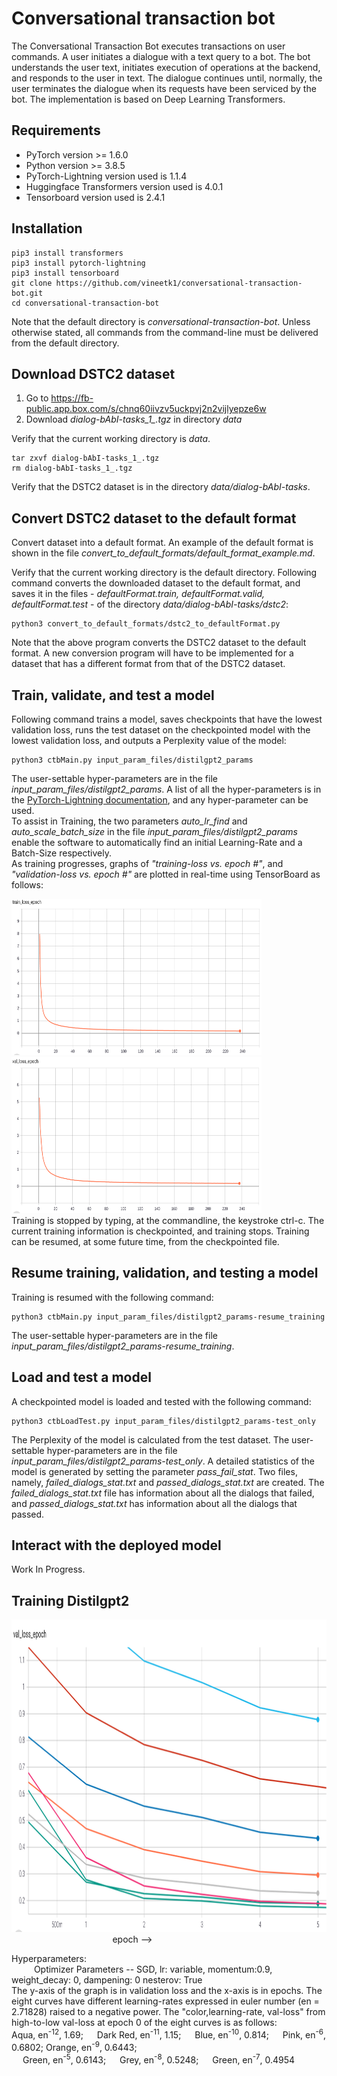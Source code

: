 # Conversational transaction bot
The Conversational Transaction Bot executes transactions on user commands. A user initiates a dialogue with a text query to a bot. The bot understands the user text, initiates execution of operations at the backend, and responds to the user in text. The dialogue continues until, normally, the user terminates the dialogue when its requests have been serviced by the bot. The implementation is based on Deep Learning Transformers.
## Requirements
* PyTorch version >= 1.6.0
* Python version >= 3.8.5
* PyTorch-Lightning version used is 1.1.4
* Huggingface Transformers version used is 4.0.1
* Tensorboard version used is 2.4.1
## Installation
```
pip3 install transformers
pip3 install pytorch-lightning
pip3 install tensorboard
git clone https://github.com/vineetk1/conversational-transaction-bot.git
cd conversational-transaction-bot
```
Note that the default directory is *conversational-transaction-bot*. Unless otherwise stated, all commands from the command-line must be delivered from the default directory.
## Download DSTC2 dataset
1. Go to https://fb-public.app.box.com/s/chnq60iivzv5uckpvj2n2vijlyepze6w 
1. Download *dialog-bAbI-tasks_1_.tgz* in directory *data*  

Verify that the current working directory is *data*.    
```
tar zxvf dialog-bAbI-tasks_1_.tgz
rm dialog-bAbI-tasks_1_.tgz
```
Verify that the DSTC2 dataset is in the directory *data/dialog-bAbI-tasks*.   
## Convert DSTC2 dataset to the default format
Convert dataset into a default format. An example of the default format is shown in the file *convert_to_default_formats/default_format_example.md*.   

Verify that the current working directory is the default directory. Following command converts the downloaded dataset to the default format, and saves it in the files - *defaultFormat.train, defaultFormat.valid, defaultFormat.test* - of the directory *data/dialog-bAbI-tasks/dstc2*:
```
python3 convert_to_default_formats/dstc2_to_defaultFormat.py
```
Note that the above program converts the DSTC2 dataset to the default format. A new conversion program will have to be implemented for a dataset that has a different format from that of the DSTC2 dataset. 
## Train, validate, and test a model
Following command trains a model, saves checkpoints that have the lowest validation loss, runs the test dataset on the checkpointed model with the lowest validation loss, and outputs a Perplexity value of the model:
```
python3 ctbMain.py input_param_files/distilgpt2_params
```
The user-settable hyper-parameters are in the file *input_param_files/distilgpt2_params*. A list of all the hyper-parameters is in the <a href="https://www.pytorchlightning.ai" target="_blank">PyTorch-Lightning documentation</a>, and any hyper-parameter can be used.    
To assist in Training, the two parameters *auto_lr_find* and *auto_scale_batch_size* in the file *input_param_files/distilgpt2_params* enable the software to automatically find an initial Learning-Rate and a Batch-Size respectively.    
As training progresses, graphs of *"training-loss vs. epoch #"*, and *"validation-loss vs. epoch #"* are plotted in real-time using TensorBoard as follows:
     
<img src=images/train_loss_epoch.png width=400 height=250> <img src=images/val_loss_epoch.png width=400 height=250>    
Training is stopped by typing, at the commandline, the keystroke ctrl-c. The current training information is checkpointed, and training stops. Training can be resumed, at some future time, from the checkpointed file.
## Resume training, validation, and testing a model
Training is resumed with the following command:
```
python3 ctbMain.py input_param_files/distilgpt2_params-resume_training
```
The user-settable hyper-parameters are in the file *input_param_files/distilgpt2_params-resume_training*.  
## Load and test a model
A checkpointed model is loaded and tested with the following command:
```
python3 ctbLoadTest.py input_param_files/distilgpt2_params-test_only 
```
The Perplexity of the model is calculated from the test dataset. The user-settable hyper-parameters are in the file *input_param_files/distilgpt2_params-test_only*. A detailed statistics of the model is generated by setting the parameter *pass_fail_stat*. Two files, namely, *failed_dialogs_stat.txt* and *passed_dialogs_stat.txt* are created. The *failed_dialogs_stat.txt* file has information about all the dialogs that failed, and *passed_dialogs_stat.txt* has information about all the dialogs that passed.
## Interact with the deployed model
Work In Progress.
## Training Distilgpt2
<img src=images/tensorboard,val_loss-5_epochs,nag.png width=800 height=500>    
&emsp; &emsp; &emsp; &emsp; &emsp; &emsp; &emsp; &emsp; &emsp; epoch -->
   
Hyperparameters:    
&emsp; &emsp; Optimizer Parameters -- SGD, lr: variable, momentum:0.9, weight_decay: 0, dampening: 0 nesterov: True    
The y-axis of the graph is in validation loss and the x-axis is in epochs. The eight curves have different learning-rates expressed in euler number (en = 2.71828) raised to a negative power. The "color,learning-rate, val-loss" from high-to-low val-loss at epoch 0 of the eight curves is as follows:    
Aqua, en<sup>-12</sup>, 1.69; &emsp; Dark Red, en<sup>-11</sup>, 1.15; &emsp; Blue, en<sup>-10</sup>, 0.814; &emsp; Pink, en<sup>-6</sup>, 0.6802; Orange, en<sup>-9</sup>, 0.6443;     
&emsp; Green, en<sup>-5</sup>, 0.6143; &emsp; Grey, en<sup>-8</sup>, 0.5248; &emsp; Green, en<sup>-7</sup>, 0.4954
